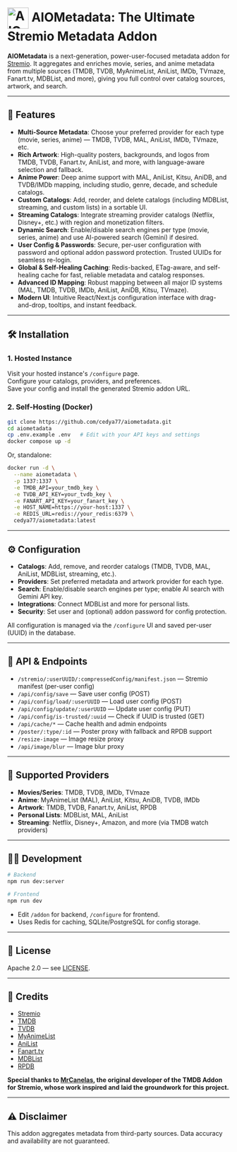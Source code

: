 # <img src="https://raw.githubusercontent.com/cedya77/aiometadata/main/public/logo.png" alt="AIOMetadata Logo" width="48" height="48" style="vertical-align:middle;"> AIOMetadata: The Ultimate Stremio Metadata Addon

**AIOMetadata** is a next-generation, power-user-focused metadata addon for [Stremio](https://www.stremio.com/). It aggregates and enriches movie, series, and anime metadata from multiple sources (TMDB, TVDB, MyAnimeList, AniList, IMDb, TVmaze, Fanart.tv, MDBList, and more), giving you full control over catalog sources, artwork, and search.

---

## 🚀 Features

- **Multi-Source Metadata**: Choose your preferred provider for each type (movie, series, anime) — TMDB, TVDB, MAL, AniList, IMDb, TVmaze, etc.
- **Rich Artwork**: High-quality posters, backgrounds, and logos from TMDB, TVDB, Fanart.tv, AniList, and more, with language-aware selection and fallback.
- **Anime Power**: Deep anime support with MAL, AniList, Kitsu, AniDB, and TVDB/IMDb mapping, including studio, genre, decade, and schedule catalogs.
- **Custom Catalogs**: Add, reorder, and delete catalogs (including MDBList, streaming, and custom lists) in a sortable UI.
- **Streaming Catalogs**: Integrate streaming provider catalogs (Netflix, Disney+, etc.) with region and monetization filters.
- **Dynamic Search**: Enable/disable search engines per type (movie, series, anime) and use AI-powered search (Gemini) if desired.
- **User Config & Passwords**: Secure, per-user configuration with password and optional addon password protection. Trusted UUIDs for seamless re-login.
- **Global & Self-Healing Caching**: Redis-backed, ETag-aware, and self-healing cache for fast, reliable metadata and catalog responses.
- **Advanced ID Mapping**: Robust mapping between all major ID systems (MAL, TMDB, TVDB, IMDb, AniList, AniDB, Kitsu, TVmaze).
- **Modern UI**: Intuitive React/Next.js configuration interface with drag-and-drop, tooltips, and instant feedback.

---

## 🛠️ Installation

### 1. Hosted Instance

Visit your hosted instance's `/configure` page.  
Configure your catalogs, providers, and preferences.  
Save your config and install the generated Stremio addon URL.

### 2. Self-Hosting (Docker)

```bash
git clone https://github.com/cedya77/aiometadata.git
cd aiometadata
cp .env.example .env   # Edit with your API keys and settings
docker compose up -d
```

Or, standalone:

```bash
docker run -d \
  --name aiometadata \
  -p 1337:1337 \
  -e TMDB_API=your_tmdb_key \
  -e TVDB_API_KEY=your_tvdb_key \
  -e FANART_API_KEY=your_fanart_key \
  -e HOST_NAME=https://your-host:1337 \
  -e REDIS_URL=redis://your_redis:6379 \
  cedya77/aiometadata:latest
```

---

## ⚙️ Configuration

- **Catalogs**: Add, remove, and reorder catalogs (TMDB, TVDB, MAL, AniList, MDBList, streaming, etc.).
- **Providers**: Set preferred metadata and artwork provider for each type.
- **Search**: Enable/disable search engines per type; enable AI search with Gemini API key.
- **Integrations**: Connect MDBList and more for personal lists.
- **Security**: Set user and (optional) addon password for config protection.

All configuration is managed via the `/configure` UI and saved per-user (UUID) in the database.

---

## 🔌 API & Endpoints

- `/stremio/:userUUID/:compressedConfig/manifest.json` — Stremio manifest (per-user config)
- `/api/config/save` — Save user config (POST)
- `/api/config/load/:userUUID` — Load user config (POST)
- `/api/config/update/:userUUID` — Update user config (PUT)
- `/api/config/is-trusted/:uuid` — Check if UUID is trusted (GET)
- `/api/cache/*` — Cache health and admin endpoints
- `/poster/:type/:id` — Poster proxy with fallback and RPDB support
- `/resize-image` — Image resize proxy
- `/api/image/blur` — Image blur proxy

---

## 🧩 Supported Providers

- **Movies/Series**: TMDB, TVDB, IMDb, TVmaze
- **Anime**: MyAnimeList (MAL), AniList, Kitsu, AniDB, TVDB, IMDb
- **Artwork**: TMDB, TVDB, Fanart.tv, AniList, RPDB
- **Personal Lists**: MDBList, MAL, AniList
- **Streaming**: Netflix, Disney+, Amazon, and more (via TMDB watch providers)

---

## 🧑‍💻 Development

```bash
# Backend
npm run dev:server

# Frontend
npm run dev
```

- Edit `/addon` for backend, `/configure` for frontend.
- Uses Redis for caching, SQLite/PostgreSQL for config storage.

---

## 📄 License

Apache 2.0 — see [LICENSE](LICENSE).

---

## 🙏 Credits

- [Stremio](https://www.stremio.com/)
- [TMDB](https://www.themoviedb.org/)
- [TVDB](https://thetvdb.com/)
- [MyAnimeList](https://myanimelist.net/)
- [AniList](https://anilist.co/)
- [Fanart.tv](https://fanart.tv/)
- [MDBList](https://mdblist.com/)
- [RPDB](https://rpdb.net/)

**Special thanks to [MrCanelas](https://github.com/mrcanelas), the original developer of the TMDB Addon for Stremio, whose work inspired and laid the groundwork for this project.**

---

## ⚠️ Disclaimer

This addon aggregates metadata from third-party sources. Data accuracy and availability are not guaranteed.



 
